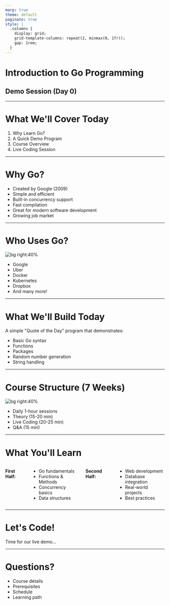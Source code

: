```yaml
---
marp: true
theme: default
paginate: true
style: |
  .columns {
    display: grid;
    grid-template-columns: repeat(2, minmax(0, 1fr));
    gap: 1rem;
  }
---
```


<!-- _class: lead -->
# Introduction to Go Programming
## Demo Session (Day 0)

---

# What We'll Cover Today

1. Why Learn Go?
2. A Quick Demo Program
3. Course Overview
4. Live Coding Session

---

# Why Go?

- Created by Google (2009)
- Simple and efficient
- Built-in concurrency support
- Fast compilation
- Great for modern software development
- Growing job market

---

# Who Uses Go?

![bg right:40%](https://go.dev/images/gophers/ladder.svg)

- Google
- Uber
- Docker
- Kubernetes
- Dropbox
- And many more!

---

# What We'll Build Today

A simple "Quote of the Day" program that demonstrates:

- Basic Go syntax
- Functions
- Packages
- Random number generation
- String handling

---

# Course Structure (7 Weeks)

![bg right:40%](https://go.dev/images/gophers/countdown.svg)

- Daily 1-hour sessions
- Theory (15-20 min)
- Live Coding (20-25 min)
- Q&A (15 min)

---

# What You'll Learn

<div class="columns">

**First Half:**
- Go fundamentals
- Functions & Methods
- Concurrency basics
- Data structures

**Second Half:**
- Web development
- Database integration
- Real-world projects
- Best practices

</div>

---

<!-- _class: lead -->
# Let's Code!
Time for our live demo...

---

<!-- _class: lead -->
# Questions?

- Course details
- Prerequisites
- Schedule
- Learning path
